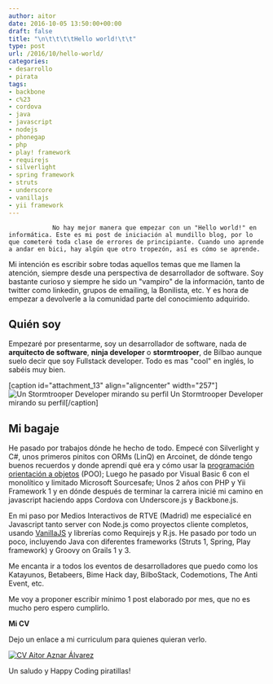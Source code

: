 ```yaml
---
author: aitor
date: 2016-10-05 13:50:00+00:00
draft: false
title: "\n\t\t\t\tHello world!\t\t"
type: post
url: /2016/10/hello-world/
categories:
- desarrollo
- pirata
tags:
- backbone
- c%23
- cordova
- java
- javascript
- nodejs
- phonegap
- php
- play! framework
- requirejs
- silverlight
- spring framework
- struts
- underscore
- vanillajs
- yii framework
---
```



				No hay mejor manera que empezar con un "Hello world!" en informática. Este es mi post de iniciación al mundillo blog, por lo que cometeré toda clase de errores de principiante. Cuando uno aprende a andar en bici, hay algún que otro tropezón, así es cómo se aprende.

<!-- more -->

Mi intención es escribir sobre todas aquellos temas que me llamen la atención, siempre desde una perspectiva de desarrollador de software. Soy bastante curioso y siempre he sido un "vampiro" de la información, tanto de twitter como linkedin, grupos de emailing, la Bonilista, etc. Y es hora de empezar a devolverle a la comunidad parte del conocimiento adquirido.


## Quién soy




Empezaré por presentarme, soy un desarrollador de software, nada de **arquitecto de software**, **ninja developer** o **stormtrooper**, de Bilbao aunque suelo decir que soy Fullstack developer. Todo es mas "cool" en inglés, lo sabéis muy bien.




[caption id="attachment_13" align="aligncenter" width="257"]![Un Stormtrooper Developer mirando su perfil](/stormtrooper_developer-257x300.jpg)
Un Stormtrooper Developer mirando su perfil[/caption]


## Mi bagaje


He pasado por trabajos dónde he hecho de todo. Empecé con Silverlight y C#, unos primeros pinitos con ORMs (LinQ) en Arcoinet, de dónde tengo buenos recuerdos y donde aprendí qué era y cómo usar la [programación orientación a objetos](https://es.wikipedia.org/wiki/Programaci%C3%B3n_orientada_a_objetos) (POO); Luego he pasado por Visual Basic 6 con el monolítico y limitado Microsoft Sourcesafe; Unos 2 años con PHP y Yii Framework 1 y en dónde después de terminar la carrera inicié mi camino en javascript haciendo apps Cordova con Underscore.js y Backbone.js.


En mi paso por Medios Interactivos de RTVE (Madrid) me especialicé en Javascript tanto server con Node.js como proyectos cliente completos, usando [VanillaJS](http://vanilla-js.com/) y librerías como Requirejs y R.js. He pasado por todo un poco, incluyendo Java con diferentes frameworks (Struts 1, Spring, Play framework) y Groovy on Grails 1 y 3.


Me encanta ir a todos los eventos de desarrolladores que puedo como los Katayunos, Betabeers, Bime Hack day, BilboStack, Codemotions, The Anti Event, etc.

Me voy a proponer escribir mínimo 1 post elaborado por mes, que no es mucho pero espero cumplirlo.



**Mi CV**

Dejo un enlace a mi curriculum para quienes quieran verlo.

[![CV Aitor Aznar Álvarez](/Selection_258-213x300.jpg)
](/Aitor_Aznar_Alvarez_CV.pdf)

















Un saludo y Happy Coding piratillas!		
